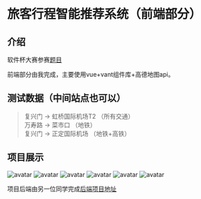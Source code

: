 # 旅客行程智能推荐系统（前端部分）

## 介绍
软件杯大赛参赛[题目](http://www.cnsoftbei.com/bencandy.php?fid=155&aid=1702)  

前端部分由我完成，主要使用vue+vant组件库+高德地图api。

## 测试数据（中间站点也可以）

> 复兴门 -> 虹桥国际机场T2 （所有交通）  
> 万寿路 -> 菜市口 （地铁）    
> 复兴门 -> 正定国际机场 （地铁+高铁）   

## 项目展示

![avatar](https://img.fog3211.com/~1VJQ6%28Y%7D5R$%253IOHM5XJCW.jpg)
![avatar](https://img.fog3211.com/%7BXI4CKXP%7BR2FEGW9%25L51RR6.jpg)
![avatar](https://img.fog3211.com/$ECO7VDPTI%25UP91%60CGOM8.jpg)
![avatar](https://img.fog3211.com/MLZ%5DVY$SIG3%7B0$ST~$J9ETV.jpg)
![avatar](https://img.fog3211.com/EA$Z3F%7D4Z%5BR5QCI11%7D9O6.jpg)
![avatar](https://img.fog3211.com/I3LUOF%7DNPXA5~J5E2RHX%25PS.jpg)

项目后端由另一位同学完成[后端项目地址](https://github.com/fog3211/Itinerary-recommend-system/tree/back)

